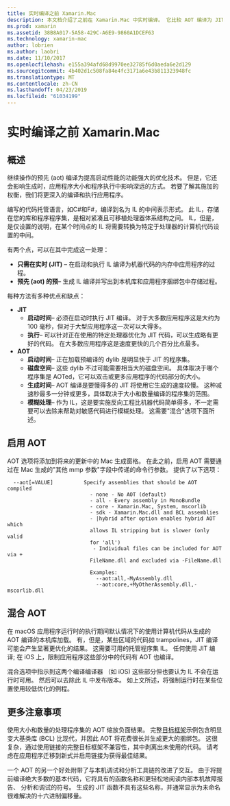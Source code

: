 ```yaml
---
title: 实时编译之前 Xamarin.Mac
description: 本文档介绍了之前在 Xamarin.Mac 中实时编译。 它比较 AOT 编译为 JIT 编译，介绍如何启用 AOT，并介绍了混合 AOT。
ms.prod: xamarin
ms.assetid: 38B8A017-5A58-429C-A6E9-9860A1DCEF63
ms.technology: xamarin-mac
author: lobrien
ms.author: laobri
ms.date: 11/10/2017
ms.openlocfilehash: e155a394afd68d9970ee32785f6d0aeda6e2d129
ms.sourcegitcommit: 4b402d1c508fa84e4fc3171a6e43b811323948fc
ms.translationtype: MT
ms.contentlocale: zh-CN
ms.lasthandoff: 04/23/2019
ms.locfileid: "61034199"
---
```

# <a name="xamarinmac-ahead-of-time-compilation"></a>实时编译之前 Xamarin.Mac

## <a name="overview"></a>概述

继续操作的预先 (aot) 编译为提高启动性能的功能强大的优化技术。 但是，它还会影响生成时，应用程序大小和程序执行中影响深远的方式。 若要了解其施加的权衡，我们将更深入的编译和执行应用程序。

编写的代码托管语言，如C#和F#，编译到名为 IL 的中间表示形式。 此 IL，存储在您的库和程序程序集，是相对紧凑且可移植处理器体系结构之间。 IL，但是，是仅设置的说明，在某个时间点的 IL 将需要转换为特定于处理器的计算机代码设置的中间。

有两个点，可以在其中完成这一处理：

- **只需在实时 (JIT)** – 在启动和执行 IL 编译为机器代码的内存中应用程序的过程。
- **预先 (aot) 的预**– 生成 IL 编译并写出到本机库和应用程序捆绑包中存储过程。

每种方法有多种优点和缺点：

- **JIT**
  - **启动时间**– 必须在启动时执行 JIT 编译。 对于大多数应用程序这是大约为 100 毫秒，但对于大型应用程序这一次可以大得多。
  - **执行**– 可以针对正在使用的特定处理器优化为 JIT 代码，可以生成略有更好的代码。 在大多数应用程序这是速度更快的几个百分比点最多。
- **AOT**
  - **启动时间**– 正在加载预编译的 dylib 是明显快于 JIT 的程序集。
  - **磁盘空间**– 这些 dylib 不过可能需要相当大的磁盘空间。 具体取决于哪个程序集是 AOTed，它可以双击或更多应用程序的代码部分的大小。
  - **生成时间**– AOT 编译是要慢得多的 JIT 将使用它生成的速度较慢。 这种减速秒最多一分钟或更多，具体取决于大小和数量编译的程序集的范围。
  - **模糊处理**– 作为 IL，这是要实施反向工程比机器代码简单得多，不一定需要可以去除来帮助对敏感代码进行模糊处理。 这需要"混合"选项下面所述。

## <a name="enabling-aot"></a>启用 AOT

AOT 选项将添加到将来的更新中的 Mac 生成窗格。 在此之前，启用 AOT 需要通过在 Mac 生成的"其他 mmp 参数"字段中传递的命令行参数。 提供了以下选项：


      --aot[=VALUE]          Specify assemblies that should be AOT compiled
                               - none - No AOT (default)
                               - all - Every assembly in MonoBundle
                               - core - Xamarin.Mac, System, mscorlib
                               - sdk - Xamarin.Mac.dll and BCL assemblies
                               - |hybrid after option enables hybrid AOT which
                               allows IL stripping but is slower (only valid
                               for 'all')
                                - Individual files can be included for AOT via +
                               FileName.dll and excluded via -FileName.dll

                               Examples:
                                 --aot:all,-MyAssembly.dll
                                 --aot:core,+MyOtherAssembly.dll,-mscorlib.dll



## <a name="hybrid-aot"></a>混合 AOT

在 macOS 应用程序运行时的执行期间默认情况下的使用计算机代码从生成的 AOT 编译的本机库加载。 有，但是，某些区域的代码如 trampolines，JIT 编译可能会产生显著更优化的结果。 这需要可用的托管程序集 IL。 任何使用 JIT 编译; 在 iOS 上，限制应用程序这些部分中的代码有 AOT 也编译。

混合选项中指示到这两个编译编译器 （如 iOS) 这些部分但也要认为 IL 不会在运行时可用。 然后可以去除此 IL 中发布版本。 如上文所述，将强制运行时在某些位置使用较低优化的例程。

## <a name="further-considerations"></a>更多注意事项

使用大小和数量的处理程序集的 AOT 缩放负面结果。 完整[目标框架](~/mac/platform/target-framework.md)示例包含明显变大基类库 (BCL) 比现代，并因此 AOT 将花费很长并生成更大的捆绑包。 这很复杂，通过使用链接的完整目标框架不兼容性，其中剥离出未使用的代码。 请考虑在应用程序迁移到新式并启用链接为获得最佳结果。

一个 AOT 的另一个好处附带了与本机调试和分析工具链的改进了交互。 由于将提前编译绝大多数的基本代码，它将具有的函数名称和更轻松地阅读内部本机故障报告、 分析和调试的符号。 生成的 JIT 函数不具有这些名称，并通常显示为未命名很难解决的十六进制偏移量。
